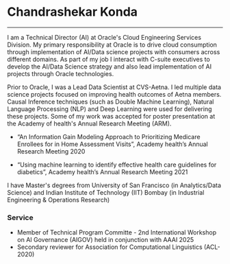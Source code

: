 # Chandrashekar Konda
--------------------

I am a Technical Director (AI) at Oracle's Cloud Engineering Services Division. My primary responsibility at Oracle is to drive cloud consumption through implementation of AI/Data science projects with consumers across different domains. As part of my job I interact with C-suite executives to develop the AI/Data Science strategy and also lead implementation of AI projects through Oracle technologies. 

Prior to Oracle, I was a Lead Data Scientist at CVS-Aetna. I led multiple data science projects focused on improving health outcomes of Aetna members. Causal Inference techniques (such as Double Machine Learning), Natural Language Processing (NLP) and Deep Learning were used for delivering these projects. Some of my work was accepted for poster presentation at the Academy of health's Annual Research Meeting (ARM).

* “An Information Gain Modeling Approach to Prioritizing Medicare Enrollees for in Home Assessment Visits”, Academy health’s Annual Research Meeting 2020

* “Using machine learning to identify effective health care guidelines for diabetics”, Academy health’s Annual Research Meeting 2021

I have Master's degrees from University of San Francisco (in Analytics/Data Science) and Indian Institute of Technology (IIT) Bombay (in Industrial Engineering & Operations Research)


### Service

* Member of Technical Program Committe - 2nd International Workshop on AI Governance (AIGOV) held in conjunction with AAAI 2025
* Secondary reviewer for Association for Computational Linguistics (ACL-2020)
